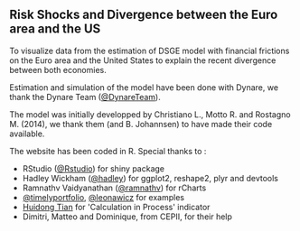 ## Risk Shocks and Divergence between the Euro area and the US

To visualize data from the estimation of DSGE model with financial frictions on the Euro area and the United States to explain the recent divergence between both economies.

Estimation and simulation of the model have been done with Dynare, we thank the Dynare Team ([@DynareTeam](https://github.com/DynareTeam)).

The model was initially developped by Christiano L., Motto R. and Rostagno M. (2014), we thank them (and B. Johannsen) to have made their code available.

The website has been coded in R. Special thanks to :
  * RStudio ([@Rstudio](https://github.com/rstudio)) for shiny package
  * Hadley Wickham ([@hadley](https://github.com/hadley)) for ggplot2, reshape2, plyr and devtools
  * Ramnathv Vaidyanathan ([@ramnathv](https://github.com/ramnathv)) for rCharts
  * [@timelyportfolio](https://github.com/timelyportfolio), [@leonawicz](https://github.com/leonawicz) for examples
  * [Huidong Tian](http://withr.me) for 'Calculation in Process' indicator
  * Dimitri, Matteo and Dominique, from CEPII, for their help